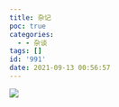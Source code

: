 ```yaml
---
title: 杂记
poc: true
categories:
  - - 杂谈
tags: []
id: '991'
date: 2021-09-13 00:56:57
---
```


![](https://www.ksroido.art/wp-content/uploads/2021/09/image-41-1024x314.png)